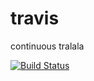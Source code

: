 # travis
continuous tralala

[![Build Status](https://travis-ci.org/ValeskaJ/travis.svg?branch=master)](https://travis-ci.org/ValeskaJ/travis)
